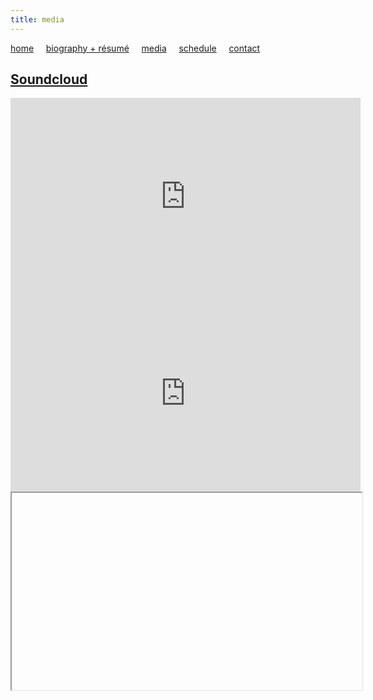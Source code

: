 ```yaml
---
title: media
---
```


[home](https://raharules.github.io/)&nbsp;&nbsp;&nbsp;&nbsp; [biography + résumé](https://raharules.github.io/raharules.github.io/about.html)&nbsp;&nbsp;&nbsp;&nbsp; [media](https://raharules.github.io/raharules.github.io/media.html)&nbsp;&nbsp;&nbsp;&nbsp; [schedule](https://raharules.github.io/raharules.github.io/schedule.html)&nbsp;&nbsp;&nbsp;&nbsp; [contact](https://raharules.github.io/raharules.github.io/contact.html)

## [Soundcloud](https://soundcloud.com/rahamirzadegan)


<iframe width="560" height="315" src="https://www.youtube.com/embed/PDFi6aGppfI" frameborder="0" allowfullscreen></iframe>

<iframe width="560" height="315" src="https://www.youtube.com/embed/Zp3nSAJr_jA" frameborder="0" allowfullscreen></iframe>

<iframe width="560" height="315" ![Still](https://raharules.github.io/Purcell_Still.jpg)

![Still](https://raharules.github.io/Purcell_Still.jpg)

![headshot](https://raharules.github.io/Raha_Headshot_Web.jpg)

![Still](https://raharules.github.io/Handel_Still.jpg)
